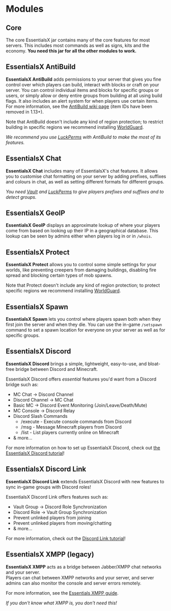 # Modules

## Core

The core EssentialsX jar contains many of the core features for most servers. This includes most commands as well as signs, kits and the economy. **You need this jar for all the other modules to work.**

## EssentialsX AntiBuild

**EssentialsX AntiBuild** adds permissions to your server that gives you fine control over which players can build, interact with blocks or craft on your server. You can control individual items and blocks for specific groups or users, or simply allow or deny entire groups from building at all using build flags. It also includes an alert system for when players use certain items. For more information, see the [AntiBuild wiki page](http://wiki.mc-ess.net/wiki/AntiBuild) (item IDs have been removed in 1.13+).

Note that AntiBuild doesn't include any kind of region protection; to restrict building in specific regions we recommend installing [WorldGuard](https://dev.bukkit.org/projects/worldguard).

*We recommend you use [LuckPerms](https://luckperms.net/download) with AntiBuild to make the most of its features.*

## EssentialsX Chat

**EssentialsX Chat** includes many of EssentialsX's chat features. It allows you to customise chat formatting on your server by adding prefixes, suffixes and colours in chat, as well as setting different formats for different groups.

*You need [Vault](https://www.spigotmc.org/resources/34315/) and [LuckPerms](https://luckperms.net/download) to give players prefixes and suffixes and to detect groups.*

## EssentialsX GeoIP

**EssentialsX GeoIP** displays an approximate lookup of where your players come from based on looking up their IP in a geographical database. This lookup can be seen by admins either when players log in or in `/whois`.

## EssentialsX Protect

**EssentialsX Protect** allows you to control some simple settings for your worlds, like preventing creepers from damaging buildings, disabling fire spread and blocking certain types of mob spawns.

Note that Protect doesn't include any kind of region protection; to protect specific regions we recommend installing [WorldGuard](https://dev.bukkit.org/projects/worldguard).

## EssentialsX Spawn

**EssentialsX Spawn** lets you control where players spawn both when they first join the server and when they die. You can use the in-game `/setspawn` command to set a spawn location for everyone on your server as well as for specific groups.

## EssentialsX Discord

**EssentialsX Discord** brings a simple, lightweight, easy-to-use, and bloat-free
bridge between Discord and Minecraft.

EssentialsX Discord offers *essential* features you'd want from a Discord bridge such as:
* MC Chat -> Discord Channel
* Discord Channel -> MC Chat
* Basic MC -> Discord Event Monitoring (Join/Leave/Death/Mute)
* MC Console -> Discord Relay
* Discord Slash Commands
    * /execute - Execute console commands from Discord
    * /msg - Message Minecraft players from Discord
    * /list - List players currently online on Minecraft
* & more...

For more information on how to set up EssentialsX Discord, check out [the EssentialsX Discord tutorial](/wiki/Discord-Tutorial.html)!

## EssentialsX Discord Link

**EssentialsX Discord Link** extends EssentialsX Discord with new features to sync in-game groups with Discord roles!

EssentialsX Discord Link offers features such as:
* Vault Group -> Discord Role Synchronization
* Discord Role -> Vault Group Synchronization
* Prevent unlinked players from joining
* Prevent unlinked players from moving/chatting
* & more...

For more information, check out the [Discord Link tutorial](/wiki/Discord-Link.html)!

## EssentialsX XMPP (legacy)

**EssentialsX XMPP** acts as a bridge between Jabber/XMPP chat networks and your server.  
Players can chat between XMPP networks and your server, and server admins can also monitor the console and server errors remotely.

For more information, see the [Essentials XMPP guide](https://wiki.mc-ess.net/wiki/XMPP).

*If you don't know what XMPP is, you don't need this!*

<!--
**EssentialsX Potato** integrates your Minecraft server with the well-known culinary open source project [Potato](https://github.com/drtshock/Potato). This ensures you always have the finest high-quality potatos ready to go!
-->
